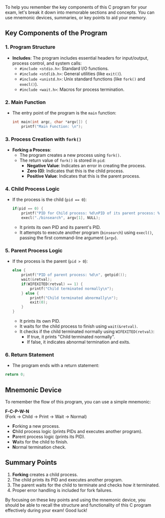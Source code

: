 To help you remember the key components of this C program for your exam, let's break it down into memorable sections and concepts. You can use mnemonic devices, summaries, or key points to aid your memory.

## Key Components of the Program

### 1. **Program Structure**

- **Includes**: The program includes essential headers for input/output, process control, and system calls:
  - `#include <stdio.h>`: Standard I/O functions.
  - `#include <stdlib.h>`: General utilities (like `exit()`).
  - `#include <unistd.h>`: Unix standard functions (like `fork()` and `execl()`).
  - `#include <wait.h>`: Macros for process termination.

### 2. **Main Function**

- The entry point of the program is the `main` function:
  ```c
  int main(int argc, char *argv[]) {
      printf("Main Function: \n");
  ```

### 3. **Process Creation with `fork()`**

- **Forking a Process**:
  - The program creates a new process using `fork()`.
  - The return value of `fork()` is stored in `pid`:
    - **Negative Value**: Indicates an error in creating the process.
    - **Zero (0)**: Indicates that this is the child process.
    - **Positive Value**: Indicates that this is the parent process.

### 4. **Child Process Logic**

- If the process is the child (`pid == 0`):
  ```c
  if(pid == 0) {
      printf("PID for Child process: %d\nPID of its parent process: %d\n", getpid(), getppid());
      execl("./binsearch", argv[1], NULL);
  ```
  - It prints its own PID and its parent's PID.
  - It attempts to execute another program (`binsearch`) using `execl()`, passing the first command-line argument (`argv`).

### 5. **Parent Process Logic**

- If the process is the parent (`pid > 0`):
  ```c
  else {
      printf("PID of parent process: %d\n", getpid());
      wait(&retval);
      if(WIFEXITED(retval) == 1) {
          printf("Child terminated normally\n");
      } else {
          printf("Child terminated abnormally\n");
          exit(0);
      }
  }
  ```
  - It prints its own PID.
  - It waits for the child process to finish using `wait(&retval)`.
  - It checks if the child terminated normally using `WIFEXITED(retval)`:
    - If true, it prints "Child terminated normally".
    - If false, it indicates abnormal termination and exits.

### 6. **Return Statement**

- The program ends with a return statement:
```c
return 0;
```

## Mnemonic Device

To remember the flow of this program, you can use a simple mnemonic:

**F-C-P-W-N**  
(Fork → Child → Print → Wait → Normal)

- **F**orking a new process.
- **C**hild process logic (prints PIDs and executes another program).
- **P**arent process logic (prints its PID).
- **W**aits for the child to finish.
- **N**ormal termination check.

## Summary Points

1. **Forking** creates a child process.
2. The child prints its PID and executes another program.
3. The parent waits for the child to terminate and checks how it terminated.
4. Proper error handling is included for fork failures.

By focusing on these key points and using the mnemonic device, you should be able to recall the structure and functionality of this C program effectively during your exam! Good luck!